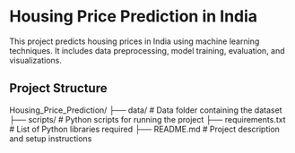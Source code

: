 # Housing Price Prediction in India

This project predicts housing prices in India using machine learning techniques. It includes data preprocessing, model training, evaluation, and visualizations.

## Project Structure
Housing_Price_Prediction/
├── data/                 # Data folder containing the dataset
├── scripts/              # Python scripts for running the project
├── requirements.txt      # List of Python libraries required
├── README.md             # Project description and setup instructions


